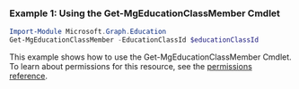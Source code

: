 ### Example 1: Using the Get-MgEducationClassMember Cmdlet
```powershell
Import-Module Microsoft.Graph.Education
Get-MgEducationClassMember -EducationClassId $educationClassId
```
This example shows how to use the Get-MgEducationClassMember Cmdlet.
To learn about permissions for this resource, see the [permissions reference](/graph/permissions-reference).
